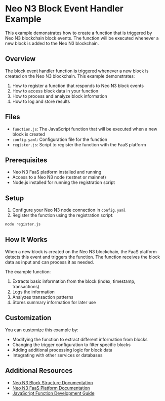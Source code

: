 # Neo N3 Block Event Handler Example

This example demonstrates how to create a function that is triggered by Neo N3 blockchain block events. The function will be executed whenever a new block is added to the Neo N3 blockchain.

## Overview

The block event handler function is triggered whenever a new block is created on the Neo N3 blockchain. This example demonstrates:

1. How to register a function that responds to Neo N3 block events
2. How to access block data in your function
3. How to process and analyze block information
4. How to log and store results

## Files

- `function.js`: The JavaScript function that will be executed when a new block is created
- `config.yaml`: Configuration file for the function
- `register.js`: Script to register the function with the FaaS platform

## Prerequisites

- Neo N3 FaaS platform installed and running
- Access to a Neo N3 node (testnet or mainnet)
- Node.js installed for running the registration script

## Setup

1. Configure your Neo N3 node connection in `config.yaml`
2. Register the function using the registration script:

```bash
node register.js
```

## How It Works

When a new block is created on the Neo N3 blockchain, the FaaS platform detects this event and triggers the function. The function receives the block data as input and can process it as needed.

The example function:
1. Extracts basic information from the block (index, timestamp, transactions)
2. Logs the information
3. Analyzes transaction patterns
4. Stores summary information for later use

## Customization

You can customize this example by:

- Modifying the function to extract different information from blocks
- Changing the trigger configuration to filter specific blocks
- Adding additional processing logic for block data
- Integrating with other services or databases

## Additional Resources

- [Neo N3 Block Structure Documentation](https://docs.neo.org/docs/en-us/reference/rpc/latest-version/api/getblock.html)
- [Neo N3 FaaS Platform Documentation](../../docs/neo-n3/README.md)
- [JavaScript Function Development Guide](../../docs/neo-n3/guides/function-development.md)
